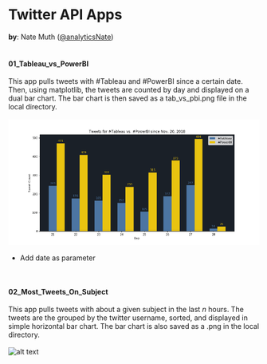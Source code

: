 # Twitter API Apps
**by**: Nate Muth ([@analyticsNate](https://twitter.com/analyticsnate))<br>
<br>
#### 01_Tableau_vs_PowerBI
This app pulls tweets with #Tableau and #PowerBI since a certain date. Then, using matplotlib, the tweets are counted by day and displayed on a dual bar chart. The bar chart is then saved as a tab_vs_pbi.png file in the local directory.<br>
<br>
![alt text](https://github.com/analyticsnate/twitter-api/blob/master/tab_vs_pbi.PNG)
<br>
- Add date as parameter <br>
<br>

#### 02_Most_Tweets_On_Subject
This app pulls tweets with about a given subject in the last *n* hours. The tweets are the grouped by the twitter username, sorted, and displayed in simple horizontal bar chart. The bar chart is also saved as a .png in the local directory.<br>
<br>
![alt text]("https://github.com/analyticsnate/twitter-api/blob/master/most_tweets_#NationalFrenchToastDay.PNG")
